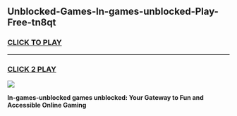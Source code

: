 
## Unblocked-Games-ln-games-unblocked-Play-Free-tn8qt
<h3>
<a href="https://premium76.site?title=ln-games-unblocked&ref=15A">CLICK TO PLAY</a></h3>
<hr>

<h3>
<a href="https://premium76.site?title=ln-games-unblocked&ref=15A">CLICK 2 PLAY</a>
  
</h3>

<a href="https://premium76.site?title=ln-games-unblocked&ref=15A"><img src="https://clearcache.store/games.png"></a>


**ln-games-unblocked games unblocked: Your Gateway to Fun and Accessible Online Gaming**
